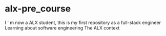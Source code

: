 # alx-pre_course
I ' m now a ALX student, this is my first repository as a full-stack engineer
Learning about software engineering
The ALX context
